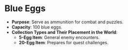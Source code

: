 # Blue Eggs

- **Purpose**: Serve as ammunition for combat and puzzles.
- **Capacity**: 100 blue eggs.
- **Collection Types and Their Placement in the World**:
    - **5-Egg Item**: General enemy encounters.
    - **20-Egg Item**: Prepares for quest challenges.
